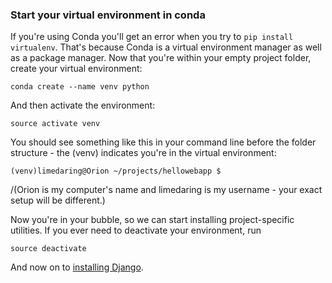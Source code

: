 ### Start your virtual environment in conda

If you're using Conda you'll get an error when you try to `pip install virtualenv`.
That's because Conda is a virtual environment manager as well as a package manager.
Now that you're within your empty project folder, create your virtual
environment:

    conda create --name venv python

And then activate the environment:

    source activate venv

You should see something like this in your command line before the folder
structure - the (venv) indicates you're in the virtual environment:

    (venv)limedaring@Orion ~/projects/hellowebapp $

/(Orion is my computer's name and limedaring is my username - your exact setup
will be different.)

Now you're in your bubble, so we can start installing project-specific utilities.
If you ever need to deactivate your environment, run

    source deactivate

And now on to [installing Django](https://github.com/limedaring/HelloWebApp/tree/master/installation-instructions/starting-your-project.md#django).

